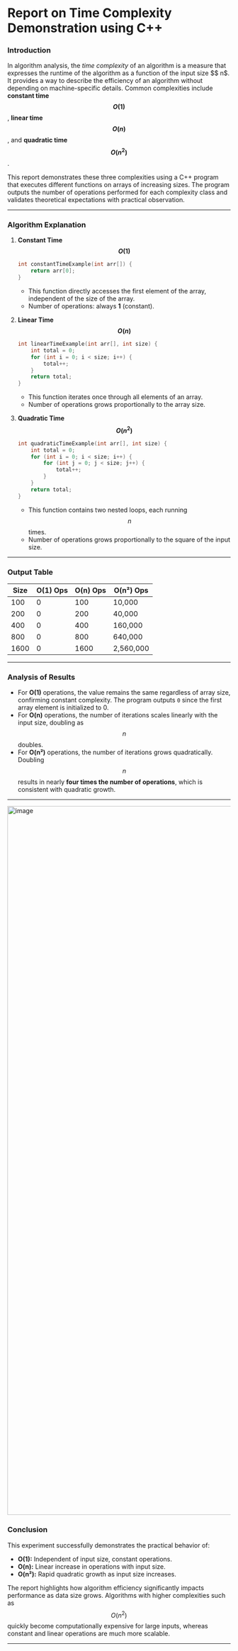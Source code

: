# Report on Time Complexity Demonstration using C++  

### Introduction  
In algorithm analysis, the *time complexity* of an algorithm is a measure that expresses the runtime of the algorithm as a function of the input size $$ n$. It provides a way to describe the efficiency of an algorithm without depending on machine-specific details. Common complexities include **constant time $$O(1)$$**, **linear time $$O(n)$$**, and **quadratic time $$O(n^2)$$**.  

This report demonstrates these three complexities using a C++ program that executes different functions on arrays of increasing sizes. The program outputs the number of operations performed for each complexity class and validates theoretical expectations with practical observation.

***

### Algorithm Explanation  

1. **Constant Time $$O(1)$$**  
    ```cpp
    int constantTimeExample(int arr[]) {
        return arr[0];
    }
    ```
    - This function directly accesses the first element of the array, independent of the size of the array.  
    - Number of operations: always **1** (constant).  

2. **Linear Time $$O(n)$$**  
    ```cpp
    int linearTimeExample(int arr[], int size) {
        int total = 0;
        for (int i = 0; i < size; i++) {
            total++;
        }
        return total;
    }
    ```
    - This function iterates once through all elements of an array.  
    - Number of operations grows proportionally to the array size.  

3. **Quadratic Time $$O(n^2)$$**  
    ```cpp
    int quadraticTimeExample(int arr[], int size) {
        int total = 0;
        for (int i = 0; i < size; i++) {
            for (int j = 0; j < size; j++) {
                total++;
            }
        }
        return total;
    }
    ```
    - This function contains two nested loops, each running $$n$$ times.  
    - Number of operations grows proportionally to the square of the input size.  

***

### Output Table  

| Size | O(1) Ops | O(n) Ops | O(n²) Ops |
|------|----------|----------|------------|
| 100  | 0        | 100      | 10,000     |
| 200  | 0        | 200      | 40,000     |
| 400  | 0        | 400      | 160,000    |
| 800  | 0        | 800      | 640,000    |
| 1600 | 0        | 1600     | 2,560,000  |

***

### Analysis of Results  

- For **O(1)** operations, the value remains the same regardless of array size, confirming constant complexity. The program outputs `0` since the first array element is initialized to 0.  
- For **O(n)** operations, the number of iterations scales linearly with the input size, doubling as $$n$$ doubles.  
- For **O(n²)** operations, the number of iterations grows quadratically. Doubling $$n$$ results in nearly **four times the number of operations**, which is consistent with quadratic growth.  

***
<img width="2400" height="1600" alt="image" src="https://github.com/user-attachments/assets/742894ea-c71e-4778-b4f2-da19fdb9920d" />


### Conclusion  

This experiment successfully demonstrates the practical behavior of:  
- **O(1):** Independent of input size, constant operations.  
- **O(n):** Linear increase in operations with input size.  
- **O(n²):** Rapid quadratic growth as input size increases.  

The report highlights how algorithm efficiency significantly impacts performance as data size grows. Algorithms with higher complexities such as $$O(n^2)$$ quickly become computationally expensive for large inputs, whereas constant and linear operations are much more scalable.  

***
